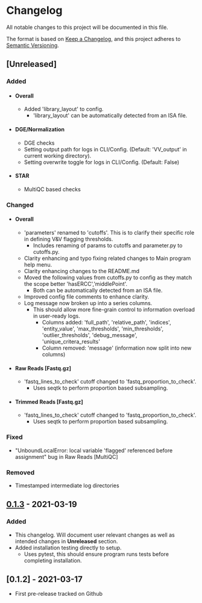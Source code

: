 # Changelog
All notable changes to this project will be documented in this file.

The format is based on [Keep a Changelog](https://keepachangelog.com/en/1.0.0/),
and this project adheres to [Semantic Versioning](https://semver.org/spec/v2.0.0.html).

## [Unreleased]
### Added
- #### Overall
  - Added 'library_layout' to config.
    - 'library_layout' can be automatically detected from an ISA file.

- #### DGE/Normalization
  - DGE checks
  - Setting output path for logs in CLI/Config. (Default: 'VV_output' in current working directory).
  - Setting overwrite toggle for logs in CLI/Config. (Default: False)

- #### STAR
  - MultiQC based checks

### Changed
- #### Overall
  - 'parameters' renamed to 'cutoffs'. This is to clarify their specific role in defining V&V flagging thresholds.
    - Includes renaming of params to cutoffs and parameter.py to cutoffs.py.
  - Clarity enhancing and typo fixing related changes to Main program help menu.
  - Clarity enhancing changes to the README.md
  - Moved the following values from cutoffs.py to config as they match the scope better 'hasERCC','middlePoint'.
    - Both can be automatically detected from an ISA file.
  - Improved config file comments to enhance clarity.
  - Log message now broken up into a series columns.
    - This should allow more fine-grain control to information overload in user-ready logs.
      - Columns added: 'full_path', 'relative_path', 'indices', 'entity_value', 'max_thresholds', 'min_thresholds', 'outlier_thresholds', 'debug_message', 'unique_critera_results'
      - Column removed: 'message' (information now split into new columns)
- #### Raw Reads [Fastq.gz]
  - 'fastq_lines_to_check' cutoff changed to 'fastq_proportion_to_check'.
    - Uses seqtk to perform proportion based subsampling.

- #### Trimmed Reads [Fastq.gz]
  - 'fastq_lines_to_check' cutoff changed to 'fastq_proportion_to_check'.
    - Uses seqtk to perform proportion based subsampling.

### Fixed
  - "UnboundLocalError: local variable 'flagged' referenced before assignment" bug in Raw Reads [MultiQC]

### Removed
  - Timestamped intermediate log directories

## [0.1.3] - 2021-03-19
### Added
  - This changelog.  Will document user relevant changes as well as intended changes in **Unreleased** section.
  - Added installation testing directly to setup.
    - Uses pytest, this should ensure program runs tests before completing installation.

## [0.1.2] - 2021-03-17
- First pre-release tracked on Github

[0.1.3]: https://github.com/J-81/JDO_V-V/compare/0.1.2...0.1.3
